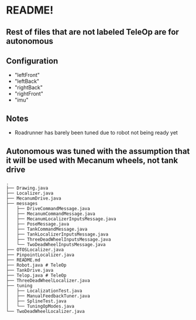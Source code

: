 # README!


## Rest of files that are not labeled TeleOp are for autonomous

## Configuration
* "leftFront"
* "leftBack"
* "rightBack"
* "rightFront"
* "imu"

## Notes
* Roadrunner has barely been tuned due to robot not being ready yet

## Autonomous was tuned with the assumption that it will be used with Mecanum wheels, not tank drive
```
.
├── Drawing.java
├── Localizer.java
├── MecanumDrive.java
├── messages
│   ├── DriveCommandMessage.java
│   ├── MecanumCommandMessage.java
│   ├── MecanumLocalizerInputsMessage.java
│   ├── PoseMessage.java
│   ├── TankCommandMessage.java
│   ├── TankLocalizerInputsMessage.java
│   ├── ThreeDeadWheelInputsMessage.java
│   └── TwoDeadWheelInputsMessage.java
├── OTOSLocalizer.java
├── PinpointLocalizer.java
├── README.md
├── Robot.java # TeleOp
├── TankDrive.java
├── Telop.java # TeleOp
├── ThreeDeadWheelLocalizer.java
├── tuning
│   ├── LocalizationTest.java
│   ├── ManualFeedbackTuner.java
│   ├── SplineTest.java
│   └── TuningOpModes.java
└── TwoDeadWheelLocalizer.java

```